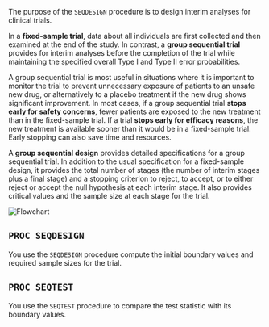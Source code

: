 The purpose of the `SEQDESIGN` procedure is to design interim analyses for clinical trials. 

In a **fixed-sample trial**, data about all individuals are first collected and then examined at the end of the study. In contrast, a **group sequential trial** provides for interim analyses before the completion of the trial while maintaining the specified overall Type I and Type II error probabilities.

A group sequential trial is most useful in situations where it is important to monitor the trial to prevent unnecessary exposure of patients to an unsafe new drug, or alternatively to a placebo treatment if the new drug shows significant improvement. In most cases, if a group sequential trial **stops early for safety concerns**, fewer patients are exposed to the new treatment than in the fixed-sample trial. If a trial **stops early for efficacy reasons**, the new treatment is available sooner than it would be in a fixed-sample trial. Early stopping can also save time and resources.

A **group sequential design** provides detailed specifications for a group sequential trial. In addition to the usual specification for a fixed-sample design, it provides the total number of stages (the number of interim stages plus a final stage) and a stopping criterion to reject, to accept, or to either reject or accept the null hypothesis at each interim stage. It also provides critical values and the sample size at each stage for the trial.

![Flowchart](http://support.sas.com/documentation/cdl/en/statug/68162/HTML/default/images/seqchart.png)

## `PROC SEQDESIGN`
You use the `SEQDESIGN` procedure compute the initial boundary values and required sample sizes for the trial. 

## `PROC SEQTEST`
You use the `SEQTEST` procedure to compare the test statistic with its boundary values.
